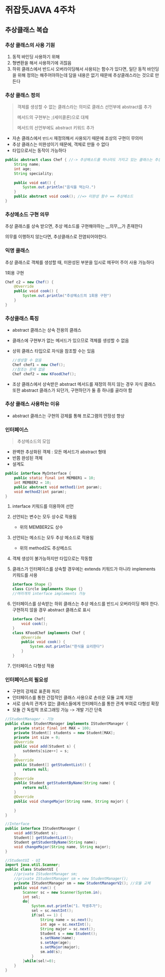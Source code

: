 # 쥐잡듯JAVA 4주차

## 추상클래스 복습

### 추상 클래스의 사용 기원

1. 동적 바인딩 사용하기 위해
2. 형변환을 해서 사용하기에 귀찮음
3. 하위 클래스에서 반드시 오버라이딩해서 사용되는 함수가 있다면,
   일단 동적 바인딩을 위해 정의는 해주어야하는데 담을 내용은 없기 때문에
   추상클래스라는 것으로 만든다

### 추상 클래스 정의

> 객체를 생성할 수 없는 클래스라는 의미로 클래스 선언부에 abstract를 추가
>
> 메서드의 구현부는 ;(세미콜론)으로 대체
>
> 메서드의 선언부에도 abstract 키워드 추가

- 자손 클래스에서 `반드시` 재정의해서 사용되기 때문에 조상의 구현이 무의미
- 추상 클래스는 미완성이기 때문에, 객체로 만들 수 없다
- 타입으로서는 동작이 가능하다

```java
public abstract class Chef { //-> 추상메소드를 하나라도 가지고 있는 클래스는 추상클래스
    String name;
    int age;
    String speciality;
    
    public void eat() {
        System.out.println("음식을 먹는다.")
    }
    public abstract void cook(); //=> 미완성 함수 == 추상메소드
}
```

### 추상메소드 구현 의무

추상 클래스를 상속 받으면, 추상 메소드를 구현해야하는 __의무__가 존재한다

의무를 이행하지 않는다면, 추상클래스로 전염되어야한다.

### 익명 클래스

추상 클래스로 객체를 생성할 때, 미완성된 부분을 임시로 메꾸어 주어 사용 가능하다

1회용 구현

```java
Chef c2 = new Chef() {
    @Override
    public void cook() {
        System.out.println("추상메소드의 1회용 구현")
    }
}
```

### 추상클래스 특징

- abstract 클래스는 상속 전용의 클래스

- 클래스에 구현부가 없는 메서드가 있으므로 객체를 생성할 수 없음

- 상위 클래스 타입으로 자식을 참조할 수는 있음

  ```java
  //생성할 수 없음
  Chef chef1 = new Chef();
  //참조는 문제 없음
  Chef chef2 = new KFoodChef();
  ```

- 조상 클래스에서 상속받은 abstract 메서드를 재정의 하지 않는 경우
  자식 클래스 또한 abstract 클래스가 되던가, 구현하던가 둘 중 하나를 골라야 함

### 추상 클래스 사용하는 이유

- abstract 클래스는 구현의 강제를 통해 프로그램의 안정성 향상



### 인터페이스

> 추상메소드의 모임

- 완벽한 추상화된 객체 : 모든 메서드가 abstract 형태
- 반쯤 완성된 객체
- 설계도

```java
public interface MyInterface {
    public static final int MEMBER1 = 10;
    int MEMBER2 = 10;
    public abstract void method1(int param);
    void method2(int param);
}
```

1. interface 키워드를 이용하여 선언

2. 선언되는 변수는 모두 상수로 적용됨

   - 위의 MEMBER2도 상수

3. 선언되는 메소드는 모두 추상 메소드로 적용됨

   - 위의 method2도 추상메소드

4. 객체 생성이 불가능하지만 타입으로는 작동함

5. 클래스가 인터페이스를 상속할 경우에는 extends 키워드가 아니라 implements 키워드를 사용

   ```java
   interface Shape {}
   class Circle implements Shape {}
   //여러개의 interface implements 가능
   ```

6. 인터페이스를 상속받는 하위 클래스는 추상 메소드를 반드시 오버라이딩 해야 한다.
   구현하지 않을 경우 abstract 클래스로 표시

   ```java
   interface Chef{
       void cook();
   }
   class KFoodChef implements Chef {
       @Override
       public void cook() {
           System.out.println("한식을 요리한다")
       }
   }
   ```

7. 인터페이스 다형성 적용



### 인터페이스의 필요성

- 구현의 강제로 표준화 처리
- 인터페이스를 통한 간접적인 클래스 사용으로 손쉬운 모듈 교체 지원
- 서로 상속의 관계가 없는 클래스들에게 인터페이스를 통한 관계 부여로 다형성 확장
- 모듈 간 독립적 프로그래밍 가능 -> 개발 기간 단축





```java
//StudentManager - 기능
public class StudentManager implements IStudentManager {
	private static final int MAX = 100;
    private Student[] students = new Student[MAX];
    private int size = 0;
    @Override
    public void add(Student s) {        
        sutdents[size++] = s;
    }
    @Override
    public Student[] getStudentList() {
        return null;
    }
	@Override
    public Student getStudentByName(String name) {
        return null;
    }
    @Override
    public void changeMajor(String name, String major) {
        
    }
}
```

```java
//Interface
public interface IStudentManager {
    void add(Student s);
    Student[] getStudentList();
    Student getStudentByName(String name);
    void changeMajor(String name, String major);
}
```

```java
//StudentUI - UI
import java.util.Scanner;
public class StudentUI {
    //private IStudentManager sm;
    //private IStudentManager sm = new StudentManager();
    private IStudentManager sm = new StudentManagerV2(); //모듈 교체
    public void run() {
        Scanner sc = new Scanner(System.in);
        int sel;
        do{
            System.out.println("1. 학생추가");
            sel = sc.nextInt();
            if(sel == 1) {
                String name = sc.next();
                int age = sc.nextInt();
                String major = sc.next();
                Student s = new Student();
                s.setName(name);
                s.setAge(age);
                s.setMajor(major);
                sm.add(s);
            }
        }while(sel!=0);
    }
}
```

